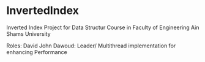 # InvertedIndex
Inverted Index Project for Data Structur Course in Faculty of Engineering Ain Shams University

Roles:
David John Dawoud: Leader/ Multithread implementation for enhancing Performance
